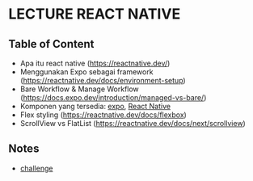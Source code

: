 # LECTURE REACT NATIVE

## Table of Content

- Apa itu react native (https://reactnative.dev/)
- Menggunakan Expo sebagai framework (https://reactnative.dev/docs/environment-setup)
- Bare Workflow & Manage Workflow (https://docs.expo.dev/introduction/managed-vs-bare/)
- Komponen yang tersedia: [expo](https://docs.expo.dev/versions/latest/), [React Native](https://reactnative.dev/docs/intro-react-native-components)
- Flex styling (https://reactnative.dev/docs/flexbox)
- ScrollView vs FlatList (https://reactnative.dev/docs/next/scrollview)

## Notes

- [challenge](https://docs.google.com/document/d/1w5zYf8UJaVE-14MjyrFb8OAM7PWIaVOd/edit)
